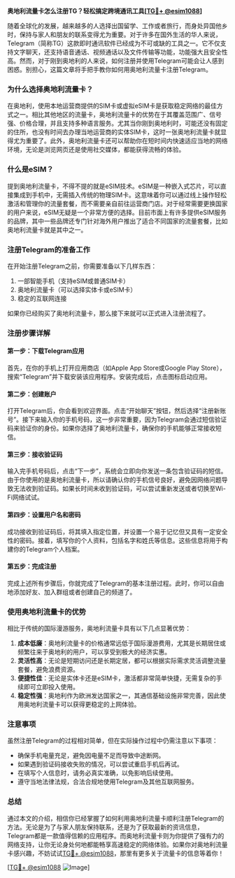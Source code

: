**奥地利流量卡怎么注册TG？轻松搞定跨境通讯工具[[TG💪+ @esim1088](https://t.me/s/esim1088)]**

随着全球化的发展，越来越多的人选择出国留学、工作或者旅行，而身处异国他乡时，保持与家人和朋友的联系变得尤为重要。对于许多在国外生活的华人来说，Telegram（简称TG）这款即时通讯软件已经成为不可或缺的工具之一。它不仅支持文字聊天，还支持语音通话、视频通话以及文件传输等功能，功能强大且安全性高。然而，对于刚到奥地利的人来说，如何注册并使用Telegram可能会让人感到困惑。别担心，这篇文章将手把手教你如何用奥地利流量卡注册Telegram。

### **为什么选择奥地利流量卡？**

在奥地利，使用本地运营商提供的SIM卡或虚拟eSIM卡是获取稳定网络的最佳方式之一。相比其他地区的流量卡，奥地利流量卡的优势在于其覆盖范围广、信号强、价格合理，并且支持多种语言服务。尤其当你刚到奥地利时，可能还没有固定的住所，也没有时间去办理当地运营商的实体SIM卡，这时一张奥地利流量卡就显得尤为重要了。此外，奥地利流量卡还可以帮助你在短时间内快速适应当地的网络环境，无论是浏览网页还是使用社交媒体，都能获得流畅的体验。

### **什么是eSIM？**

提到奥地利流量卡，不得不提的就是eSIM技术。eSIM是一种嵌入式芯片，可以直接集成到手机中，无需插入传统的物理SIM卡。这意味着你可以通过线上操作轻松激活和管理你的流量套餐，而不需要亲自前往运营商门店。对于经常需要更换国家的用户来说，eSIM无疑是一个非常方便的选择。目前市面上有许多提供eSIM服务的品牌，其中一些品牌还专门针对海外用户推出了适合不同国家的流量套餐，比如奥地利流量卡就是其中之一。

### **注册Telegram的准备工作**

在开始注册Telegram之前，你需要准备以下几样东西：
1. 一部智能手机（支持eSIM或普通SIM卡）
2. 奥地利流量卡（可以选择实体卡或eSIM卡）
3. 稳定的互联网连接

如果你已经购买了奥地利流量卡，那么接下来就可以正式进入注册流程了。

### **注册步骤详解**

#### **第一步：下载Telegram应用**
首先，在你的手机上打开应用商店（如Apple App Store或Google Play Store），搜索“Telegram”并下载安装该应用程序。安装完成后，点击图标启动应用。

#### **第二步：创建账户**
打开Telegram后，你会看到欢迎界面。点击“开始聊天”按钮，然后选择“注册新账号”。接下来输入你的手机号码，这一步非常重要，因为Telegram会通过短信验证码来验证你的身份。如果你选择了奥地利流量卡，确保你的手机能够正常接收短信。

#### **第三步：接收验证码**
输入完手机号码后，点击“下一步”，系统会立即向你发送一条包含验证码的短信。由于你使用的是奥地利流量卡，所以请确认你的手机信号良好，避免因网络问题导致无法收到验证码。如果长时间未收到验证码，可以尝试重新发送或者切换至Wi-Fi网络试试。

#### **第四步：设置用户名和密码**
成功接收到验证码后，将其填入指定位置，并设置一个易于记忆但又具有一定安全性的密码。接着，填写你的个人资料，包括名字和姓氏等信息。这些信息将用于构建你的Telegram个人档案。

#### **第五步：完成注册**
完成上述所有步骤后，你就完成了Telegram的基本注册过程。此时，你可以自由地添加好友、加入群组或者创建自己的频道了。

### **使用奥地利流量卡的优势**

相比于传统的国际漫游服务，奥地利流量卡具有以下几点显著优势：

1. **成本低廉**：奥地利流量卡的价格通常远低于国际漫游费用，尤其是长期居住或频繁往来于奥地利的用户，可以享受到极大的经济实惠。
2. **灵活性高**：无论是短期访问还是长期定居，都可以根据实际需求灵活调整流量套餐，避免浪费资源。
3. **便捷性佳**：无论是实体卡还是eSIM卡，激活都非常简单快捷，无需复杂的手续即可立即投入使用。
4. **稳定性强**：奥地利作为欧洲发达国家之一，其通信基础设施非常完善，因此使用奥地利流量卡可以获得更稳定的上网体验。

### **注意事项**

虽然注册Telegram的过程相对简单，但在实际操作过程中仍需注意以下事项：
- 确保手机电量充足，避免因电量不足而导致中途断网。
- 如果遇到验证码接收失败的情况，可以尝试重启手机后再试。
- 在填写个人信息时，请务必真实准确，以免影响后续使用。
- 遵守当地法律法规，合法合规地使用Telegram及其他互联网服务。

### **总结**

通过本文的介绍，相信你已经掌握了如何利用奥地利流量卡顺利注册Telegram的方法。无论是为了与家人朋友保持联系，还是为了获取最新的资讯信息，Telegram都是一款值得信赖的应用程序。而奥地利流量卡则为你提供了强有力的网络支持，让你无论身处何地都能畅享高速稳定的网络体验。如果你对奥地利流量卡感兴趣，不妨试试[TG💪+ @esim1088](https://t.me/s/esim1088)，那里有更多关于流量卡的信息等着你！

[[TG💪+ @esim1088](https://t.me/s/esim1088) ![Image](https://i.postimg.cc/4NQfJmqS/Snipaste-2025-05-13-00-14-12.png)]